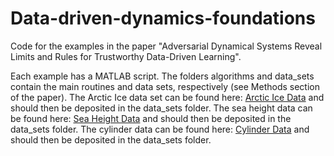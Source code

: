 # Data-driven-dynamics-foundations

Code for the examples in the paper "Adversarial Dynamical Systems Reveal Limits and Rules for Trustworthy Data-Driven Learning".

Each example has a MATLAB script. The folders algorithms and data_sets contain the main routines and data sets, respectively (see Methods section of the paper). The Arctic Ice data set can be found here: <a href="https://www.dropbox.com/scl/fi/ibt8xn8znmjs6c849ci5d/ICE_DATA.mat?rlkey=3764rvuhvjti3kyjy5mx9kl0q&st=8q9q481w&dl=0">Arctic Ice Data</a> and should then be deposited in the data_sets folder.
The sea height data can be found here: <a href="https://www.dropbox.com/scl/fi/vg4tgzos6gt56ooe2l8u0/DATA_north.mat?rlkey=5voj6in71t1n0vbv41fr0jkio&st=5ew4zrkg&dl=0">Sea Height Data</a> and should then be deposited in the data_sets folder.
The cylinder data can be found here: <a href="https://www.dropbox.com/scl/fi/pdnriz6n75fefhyrhvrag/Vorticity_data.mat?rlkey=1w1oydubfkgybs9p0gcx4btsl&st=43ukvjgd&dl=0">Cylinder Data</a> and should then be deposited in the data_sets folder.





